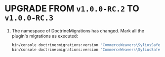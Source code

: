 # UPGRADE FROM `v1.0.0-RC.2` TO `v1.0.0-RC.3`

1. The namespace of DoctrineMigrations has changed. Mark all the plugin's migrations as executed:

   ```bash
   bin/console doctrine:migrations:version "CommerceWeavers\SyliusSaferpayPlugin\Migrations\Version20230424115143" --add --no-interaction
   bin/console doctrine:migrations:version "CommerceWeavers\SyliusSaferpayPlugin\Migrations\Version20230506091600" --add --no-interaction
   ```

